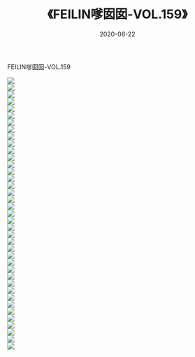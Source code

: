 ﻿---
layout: post
title:  《FEILIN嗲囡囡-VOL.159》
date:   2020-06-22
img: http://img.660000.xyz/Sharelink/网络美图/2020/FEILIN嗲囡囡-VOL.159/000.jpg
categories: [美女, 清纯, 唯美]
---

FEILIN嗲囡囡-VOL.159

  ![](http://img.660000.xyz/Sharelink/网络美图/2020/FEILIN嗲囡囡-VOL.159/001.jpg) <br> ![](http://img.660000.xyz/Sharelink/网络美图/2020/FEILIN嗲囡囡-VOL.159/002.jpg) <br> ![](http://img.660000.xyz/Sharelink/网络美图/2020/FEILIN嗲囡囡-VOL.159/003.jpg) <br> ![](http://img.660000.xyz/Sharelink/网络美图/2020/FEILIN嗲囡囡-VOL.159/004.jpg) <br> ![](http://img.660000.xyz/Sharelink/网络美图/2020/FEILIN嗲囡囡-VOL.159/005.jpg) <br> ![](http://img.660000.xyz/Sharelink/网络美图/2020/FEILIN嗲囡囡-VOL.159/006.jpg) <br> ![](http://img.660000.xyz/Sharelink/网络美图/2020/FEILIN嗲囡囡-VOL.159/007.jpg) <br> ![](http://img.660000.xyz/Sharelink/网络美图/2020/FEILIN嗲囡囡-VOL.159/008.jpg) <br> ![](http://img.660000.xyz/Sharelink/网络美图/2020/FEILIN嗲囡囡-VOL.159/009.jpg) <br> ![](http://img.660000.xyz/Sharelink/网络美图/2020/FEILIN嗲囡囡-VOL.159/010.jpg) <br> ![](http://img.660000.xyz/Sharelink/网络美图/2020/FEILIN嗲囡囡-VOL.159/011.jpg) <br> ![](http://img.660000.xyz/Sharelink/网络美图/2020/FEILIN嗲囡囡-VOL.159/012.jpg) <br> ![](http://img.660000.xyz/Sharelink/网络美图/2020/FEILIN嗲囡囡-VOL.159/013.jpg) <br> ![](http://img.660000.xyz/Sharelink/网络美图/2020/FEILIN嗲囡囡-VOL.159/014.jpg) <br> ![](http://img.660000.xyz/Sharelink/网络美图/2020/FEILIN嗲囡囡-VOL.159/015.jpg) <br> ![](http://img.660000.xyz/Sharelink/网络美图/2020/FEILIN嗲囡囡-VOL.159/016.jpg) <br> ![](http://img.660000.xyz/Sharelink/网络美图/2020/FEILIN嗲囡囡-VOL.159/017.jpg) <br> ![](http://img.660000.xyz/Sharelink/网络美图/2020/FEILIN嗲囡囡-VOL.159/018.jpg) <br> ![](http://img.660000.xyz/Sharelink/网络美图/2020/FEILIN嗲囡囡-VOL.159/019.jpg) <br> ![](http://img.660000.xyz/Sharelink/网络美图/2020/FEILIN嗲囡囡-VOL.159/020.jpg) <br> ![](http://img.660000.xyz/Sharelink/网络美图/2020/FEILIN嗲囡囡-VOL.159/021.jpg) <br> ![](http://img.660000.xyz/Sharelink/网络美图/2020/FEILIN嗲囡囡-VOL.159/022.jpg) <br> ![](http://img.660000.xyz/Sharelink/网络美图/2020/FEILIN嗲囡囡-VOL.159/023.jpg) <br> ![](http://img.660000.xyz/Sharelink/网络美图/2020/FEILIN嗲囡囡-VOL.159/024.jpg) <br> ![](http://img.660000.xyz/Sharelink/网络美图/2020/FEILIN嗲囡囡-VOL.159/025.jpg) <br> ![](http://img.660000.xyz/Sharelink/网络美图/2020/FEILIN嗲囡囡-VOL.159/026.jpg) <br> ![](http://img.660000.xyz/Sharelink/网络美图/2020/FEILIN嗲囡囡-VOL.159/027.jpg) <br> ![](http://img.660000.xyz/Sharelink/网络美图/2020/FEILIN嗲囡囡-VOL.159/028.jpg) <br> ![](http://img.660000.xyz/Sharelink/网络美图/2020/FEILIN嗲囡囡-VOL.159/029.jpg) <br> ![](http://img.660000.xyz/Sharelink/网络美图/2020/FEILIN嗲囡囡-VOL.159/030.jpg) <br> ![](http://img.660000.xyz/Sharelink/网络美图/2020/FEILIN嗲囡囡-VOL.159/031.jpg) <br> ![](http://img.660000.xyz/Sharelink/网络美图/2020/FEILIN嗲囡囡-VOL.159/032.jpg) <br> ![](http://img.660000.xyz/Sharelink/网络美图/2020/FEILIN嗲囡囡-VOL.159/033.jpg) <br> ![](http://img.660000.xyz/Sharelink/网络美图/2020/FEILIN嗲囡囡-VOL.159/034.jpg) <br> ![](http://img.660000.xyz/Sharelink/网络美图/2020/FEILIN嗲囡囡-VOL.159/035.jpg) <br> ![](http://img.660000.xyz/Sharelink/网络美图/2020/FEILIN嗲囡囡-VOL.159/036.jpg) <br> ![](http://img.660000.xyz/Sharelink/网络美图/2020/FEILIN嗲囡囡-VOL.159/037.jpg) <br> ![](http://img.660000.xyz/Sharelink/网络美图/2020/FEILIN嗲囡囡-VOL.159/038.jpg) <br> ![](http://img.660000.xyz/Sharelink/网络美图/2020/FEILIN嗲囡囡-VOL.159/039.jpg) <br>
